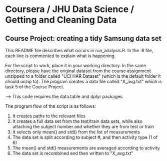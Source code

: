 # Coursera / JHU Data Science / Getting and Cleaning Data
## Course Project: creating a tidy Samsung data set

This README file describes what occurs in run_analysis.R. In the .R file, each line is commented to explain what is happening.

For the script to work, place it in your working directory. In the same directory, please have the original dataset from the course assignment unzipped to a folder called "UCI HAR Dataset" (which is the default folder it should unzip to). The program creates a data file called "X_avg.txt" which is task 5 of the Course Project.

--> This code requires the data.table and dplyr packages

The program flow of the script is as follows:

1. It creates paths to the relevant files
2. It creates a full data set from the test/train data sets, while also attaching the subject number and whether they are from test or train
3. It selects only mean() and std() from the list of measurements
4. The data set is split according to subject #, and then activity type (1 of 6)
5. The mean() and std() measurements are averaged according to activity
6. The data set is recombined and then written to "X_avg.txt"
